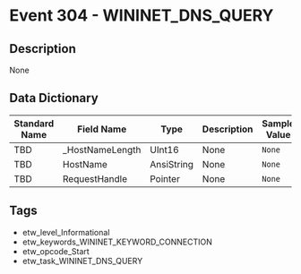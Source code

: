 # Event 304 - WININET_DNS_QUERY

## Description
None

## Data Dictionary
|Standard Name|Field Name|Type|Description|Sample Value|
|---|---|---|---|---|
|TBD|_HostNameLength|UInt16|None|`None`|
|TBD|HostName|AnsiString|None|`None`|
|TBD|RequestHandle|Pointer|None|`None`|

## Tags
* etw_level_Informational
* etw_keywords_WININET_KEYWORD_CONNECTION
* etw_opcode_Start
* etw_task_WININET_DNS_QUERY